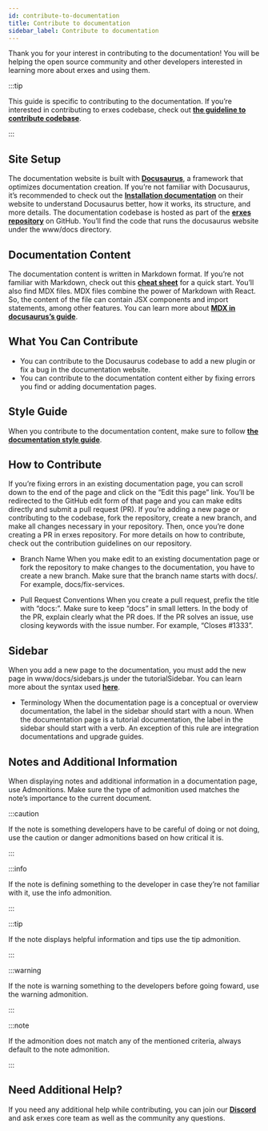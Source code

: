 ```yaml
---
id: contribute-to-documentation
title: Contribute to documentation
sidebar_label: Contribute to documentation
---
```


Thank you for your interest in contributing to the documentation! You will be helping the open source community and other developers interested in learning more about erxes and using them.

:::tip

This guide is specific to contributing to the documentation. If you’re interested in contributing to erxes codebase, check out **<a href="https://docs.erxes.io/contribute/contribute-to-codebase">the guideline to contribute codebase</a>**.

:::


## Site Setup

The documentation website is built with **<a href="https://docusaurus.io/" target="_blank">Docusaurus</a>**, a framework that optimizes documentation creation. If you’re not familiar with Docusaurus, it’s recommended to check out the **<a href="https://docusaurus.io/docs/installation" target="_blank">Installation documentation</a>** on their website to understand Docusaurus better, how it works, its structure, and more details.
The documentation codebase is hosted as part of the **<a href="https://github.com/erxes/erxes" target="_blank">erxes repository</a>** on GitHub. You’ll find the code that runs the docusaurus website under the www/docs directory.


## Documentation Content

The documentation content is written in Markdown format. If you’re not familiar with Markdown, check out this **<a href="https://www.markdownguide.org/cheat-sheet/" target="_blank">cheat sheet</a>** for a quick start.
You’ll also find MDX files. MDX files combine the power of Markdown with React. So, the content of the file can contain JSX components and import statements, among other features. You can learn more about **<a href="https://docusaurus.io/docs/markdown-features/react" target="_blank">MDX in docusaurus’s guide</a>**.


## What You Can Contribute

- You can contribute to the Docusaurus codebase to add a new plugin or fix a bug in the documentation website.
- You can contribute to the documentation content either by fixing errors you find or adding documentation pages.


## Style Guide

When you contribute to the documentation content, make sure to follow **<a href="https://docs.erxes.io/contribute/documentation-style-guide">the documentation style guide</a>**.


## How to Contribute

If you’re fixing errors in an existing documentation page, you can scroll down to the end of the page and click on the “Edit this page” link. You’ll be redirected to the GitHub edit form of that page and you can make edits directly and submit a pull request (PR).
If you’re adding a new page or contributing to the codebase, fork the repository, create a new branch, and make all changes necessary in your repository. Then, once you’re done creating a PR in erxes repository.
For more details on how to contribute, check out the contribution guidelines on our repository.

- Branch Name
When you make edit to an existing documentation page or fork the repository to make changes to the documentation, you have to create a new branch.
Make sure that the branch name starts with docs/. For example, docs/fix-services.

- Pull Request Conventions
When you create a pull request, prefix the title with “docs:”. Make sure to keep “docs” in small letters.
In the body of the PR, explain clearly what the PR does. If the PR solves an issue, use closing keywords with the issue number. For example, “Closes #1333”.


## Sidebar

When you add a new page to the documentation, you must add the new page in www/docs/sidebars.js under the tutorialSidebar. You can learn more about the syntax used **<a href="https://docusaurus.io/docs/sidebar/items" target="_blank">here</a>**.

- Terminology
When the documentation page is a conceptual or overview documentation, the label in the sidebar should start with a noun.
When the documentation page is a tutorial documentation, the label in the sidebar should start with a verb. An exception of this rule are integration documentations and upgrade guides.


## Notes and Additional Information

When displaying notes and additional information in a documentation page, use Admonitions. Make sure the type of admonition used matches the note’s importance to the current document.

:::caution

If the note is something developers have to be careful of doing or not doing, use the caution or danger admonitions based on how critical it is.

:::


:::info

If the note is defining something to the developer in case they’re not familiar with it, use the info admonition.

:::

:::tip

If the note displays helpful information and tips use the tip admonition.

:::


:::warning

If the note is warning something to the developers before going foward, use the warning admonition.

:::

:::note

If the admonition does not match any of the mentioned criteria, always default to the note admonition.

:::



## Need Additional Help?

If you need any additional help while contributing, you can join our **<a href="https://discord.com/invite/aaGzy3gQK5" target="_blank" target="_blank">Discord</a>** and ask erxes core team as well as the community any questions.

